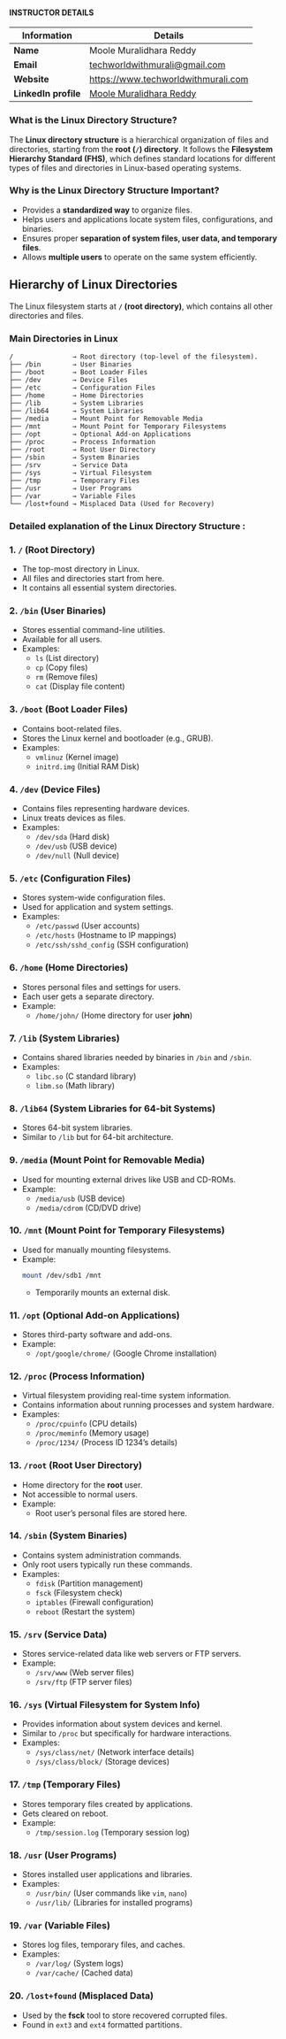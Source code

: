 #### INSTRUCTOR DETAILS

|  Information             | Details                                                                      |
|----------------------    |------------------------------------------------------------------------------|
| **Name**                 | Moole Muralidhara Reddy                                                      |
| **Email**                | techworldwithmurali@gmail.com                                                |
| **Website**              | https://www.techworldwithmurali.com               |
| **LinkedIn profile**     | [Moole Muralidhara Reddy](https://www.linkedin.com/in/moole-muralidhara-reddy) |

### **What is the Linux Directory Structure?**  

The **Linux directory structure** is a hierarchical organization of files and directories, starting from the **root (`/`) directory**. It follows the **Filesystem Hierarchy Standard (FHS)**, which defines standard locations for different types of files and directories in Linux-based operating systems.

### **Why is the Linux Directory Structure Important?**
- Provides a **standardized way** to organize files.
- Helps users and applications locate system files, configurations, and binaries.
- Ensures proper **separation of system files, user data, and temporary files**.
- Allows **multiple users** to operate on the same system efficiently.

## **Hierarchy of Linux Directories**  
The Linux filesystem starts at **`/` (root directory)**, which contains all other directories and files.  

### **Main Directories in Linux**  

```
/               → Root directory (top-level of the filesystem).
├── /bin        → User Binaries
├── /boot       → Boot Loader Files
├── /dev        → Device Files
├── /etc        → Configuration Files
├── /home       → Home Directories
├── /lib        → System Libraries
├── /lib64      → System Libraries
├── /media      → Mount Point for Removable Media
├── /mnt        → Mount Point for Temporary Filesystems
├── /opt        → Optional Add-on Applications
├── /proc       → Process Information
├── /root       → Root User Directory
├── /sbin       → System Binaries
├── /srv        → Service Data
├── /sys        → Virtual Filesystem
├── /tmp        → Temporary Files
├── /usr        → User Programs
├── /var        → Variable Files
└── /lost+found → Misplaced Data (Used for Recovery)
```

### Detailed explanation of the **Linux Directory Structure** :

### **1. `/` (Root Directory)**
- The top-most directory in Linux.
- All files and directories start from here.
- It contains all essential system directories.



### **2. `/bin` (User Binaries)**
- Stores essential command-line utilities.
- Available for all users.
- Examples:
  - `ls` (List directory)
  - `cp` (Copy files)
  - `rm` (Remove files)
  - `cat` (Display file content)



### **3. `/boot` (Boot Loader Files)**
- Contains boot-related files.
- Stores the Linux kernel and bootloader (e.g., GRUB).
- Examples:
  - `vmlinuz` (Kernel image)
  - `initrd.img` (Initial RAM Disk)



### **4. `/dev` (Device Files)**
- Contains files representing hardware devices.
- Linux treats devices as files.
- Examples:
  - `/dev/sda` (Hard disk)
  - `/dev/usb` (USB device)
  - `/dev/null` (Null device)



### **5. `/etc` (Configuration Files)**
- Stores system-wide configuration files.
- Used for application and system settings.
- Examples:
  - `/etc/passwd` (User accounts)
  - `/etc/hosts` (Hostname to IP mappings)
  - `/etc/ssh/sshd_config` (SSH configuration)



### **6. `/home` (Home Directories)**
- Stores personal files and settings for users.
- Each user gets a separate directory.
- Example:
  - `/home/john/` (Home directory for user **john**)



### **7. `/lib` (System Libraries)**
- Contains shared libraries needed by binaries in `/bin` and `/sbin`.
- Examples:
  - `libc.so` (C standard library)
  - `libm.so` (Math library)



### **8. `/lib64` (System Libraries for 64-bit Systems)**
- Stores 64-bit system libraries.
- Similar to `/lib` but for 64-bit architecture.



### **9. `/media` (Mount Point for Removable Media)**
- Used for mounting external drives like USB and CD-ROMs.
- Example:
  - `/media/usb` (USB device)
  - `/media/cdrom` (CD/DVD drive)



### **10. `/mnt` (Mount Point for Temporary Filesystems)**
- Used for manually mounting filesystems.
- Example:
  ```sh
  mount /dev/sdb1 /mnt
  ```
  - Temporarily mounts an external disk.



### **11. `/opt` (Optional Add-on Applications)**
- Stores third-party software and add-ons.
- Example:
  - `/opt/google/chrome/` (Google Chrome installation)



### **12. `/proc` (Process Information)**
- Virtual filesystem providing real-time system information.
- Contains information about running processes and system hardware.
- Examples:
  - `/proc/cpuinfo` (CPU details)
  - `/proc/meminfo` (Memory usage)
  - `/proc/1234/` (Process ID 1234’s details)



### **13. `/root` (Root User Directory)**
- Home directory for the **root** user.
- Not accessible to normal users.
- Example:
  - Root user’s personal files are stored here.



### **14. `/sbin` (System Binaries)**
- Contains system administration commands.
- Only root users typically run these commands.
- Examples:
  - `fdisk` (Partition management)
  - `fsck` (Filesystem check)
  - `iptables` (Firewall configuration)
  - `reboot` (Restart the system)



### **15. `/srv` (Service Data)**
- Stores service-related data like web servers or FTP servers.
- Example:
  - `/srv/www` (Web server files)
  - `/srv/ftp` (FTP server files)



### **16. `/sys` (Virtual Filesystem for System Info)**
- Provides information about system devices and kernel.
- Similar to `/proc` but specifically for hardware interactions.
- Examples:
  - `/sys/class/net/` (Network interface details)
  - `/sys/class/block/` (Storage devices)



### **17. `/tmp` (Temporary Files)**
- Stores temporary files created by applications.
- Gets cleared on reboot.
- Example:
  - `/tmp/session.log` (Temporary session log)



### **18. `/usr` (User Programs)**
- Stores installed user applications and libraries.
- Examples:
  - `/usr/bin/` (User commands like `vim`, `nano`)
  - `/usr/lib/` (Libraries for installed programs)



### **19. `/var` (Variable Files)**
- Stores log files, temporary files, and caches.
- Examples:
  - `/var/log/` (System logs)
  - `/var/cache/` (Cached data)



### **20. `/lost+found` (Misplaced Data)**
- Used by the **fsck** tool to store recovered corrupted files.
- Found in `ext3` and `ext4` formatted partitions.

